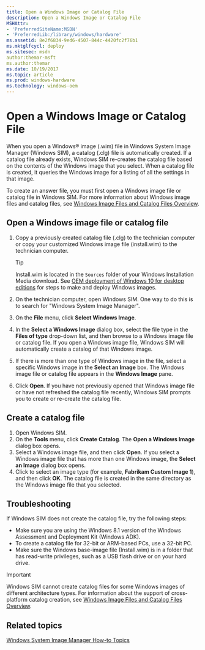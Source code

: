 ```yaml
---
title: Open a Windows Image or Catalog File
description: Open a Windows Image or Catalog File
MSHAttr:
- 'PreferredSiteName:MSDN'
- 'PreferredLib:/library/windows/hardware'
ms.assetid: 8e2f6834-9ed6-4507-844c-4420fc2f76b1
ms.mktglfcycl: deploy
ms.sitesec: msdn
author:themar-msft
ms.author:themar
ms.date: 10/19/2017
ms.topic: article
ms.prod: windows-hardware
ms.technology: windows-oem
---
```

# Open a Windows Image or Catalog File

When you open a Windows® image (.wim) file in Windows System Image Manager (Windows SIM), a catalog (.clg) file is automatically created. If a catalog file already exists, Windows SIM re-creates the catalog file based on the contents of the Windows image that you select. When a catalog file is created, it queries the Windows image for a listing of all the settings in that image.

To create an answer file, you must first open a Windows image file or catalog file in Windows SIM. For more information about Windows image files and catalog files, see [Windows Image Files and Catalog Files Overview](windows-image-files-and-catalog-files-overview.md).

## Open a Windows image file or catalog file

1. Copy a previously created catalog file (.clg) to the technician computer or copy your customized Windows image file (install.wim) to the technician computer.

   > [!Tip]
   > Install.wim is located in the `Sources` folder of your Windows Installation Media download. See [OEM deployment of Windows 10 for desktop editions](https://docs.microsoft.com/en-us/windows-hardware/manufacture/desktop/oem-deployment-of-windows-10-for-desktop-editions#customize-your-windows-image) for steps to make and deploy Windows images.

1. On the technician computer, open Windows SIM. One way to do this is to search for "Windows System Image Manager".
1. On the **File** menu, click **Select Windows Image**.
1. In the **Select a Windows Image** dialog box, select the file type in the **Files of type** drop-down list, and then browse to a Windows image file or catalog file. If you open a Windows image file, Windows SIM will automatically create a catalog of that Windows image.
1. If there is more than one type of Windows image in the file, select a specific Windows image in the **Select an Image** box. The Windows image file or catalog file appears in the **Windows Image** pane.
1. Click **Open**. If you have not previously opened that Windows image file or have not refreshed the catalog file recently, Windows SIM prompts you to create or re-create the catalog file.

## Create a catalog file

1. Open Windows SIM.
1. On the **Tools** menu, click **Create Catalog**. The **Open a Windows Image** dialog box opens.
1. Select a Windows image file, and then click **Open**. If you select a Windows image file that has more than one Windows image, the **Select an Image** dialog box opens.
1. Click to select an image type (for example, **Fabrikam Custom Image 1**), and then click **OK**. The catalog file is created in the same directory as the Windows image file that you selected.

## Troubleshooting

If Windows SIM does not create the catalog file, try the following steps:

* Make sure you are using the Windows 8.1 version of the Windows Assessment and Deployment Kit (Windows ADK).
* To create a catalog file for 32-bit or ARM-based PCs, use a 32-bit PC.
* Make sure the Windows base-image file (Install.wim) is in a folder that has read-write privileges, such as a USB flash drive or on your hard drive.

> [!Important]
> Windows SIM cannot create catalog files for some Windows images of different architecture types. For information about the support of cross-platform catalog creation, see [Windows Image Files and Catalog Files Overview](windows-image-files-and-catalog-files-overview.md).

## Related topics

[Windows System Image Manager How-to Topics](windows-system-image-manager-how-to-topics.md)
